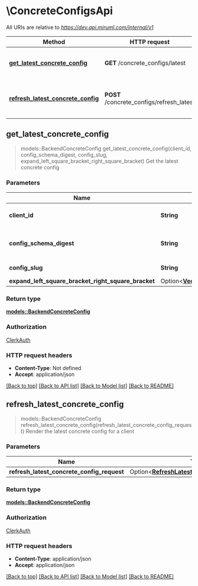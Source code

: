 # \ConcreteConfigsApi

All URIs are relative to *https://dev.api.miruml.com/internal/v1*

Method | HTTP request | Description
------------- | ------------- | -------------
[**get_latest_concrete_config**](ConcreteConfigsApi.md#get_latest_concrete_config) | **GET** /concrete_configs/latest | Get the latest concrete config
[**refresh_latest_concrete_config**](ConcreteConfigsApi.md#refresh_latest_concrete_config) | **POST** /concrete_configs/refresh_latest | Render the latest concrete config for a client



## get_latest_concrete_config

> models::BackendConcreteConfig get_latest_concrete_config(client_id, config_schema_digest, config_slug, expand_left_square_bracket_right_square_bracket)
Get the latest concrete config

### Parameters


Name | Type | Description  | Required | Notes
------------- | ------------- | ------------- | ------------- | -------------
**client_id** | **String** | The unique identifier of the client | [required] |
**config_schema_digest** | **String** | The digest of the config schema | [required] |
**config_slug** | **String** | The slug of the config | [required] |
**expand_left_square_bracket_right_square_bracket** | Option<[**Vec<models::ConcreteConfigExpand>**](models::ConcreteConfigExpand.md)> |  |  |

### Return type

[**models::BackendConcreteConfig**](BackendConcreteConfig.md)

### Authorization

[ClerkAuth](../README.md#ClerkAuth)

### HTTP request headers

- **Content-Type**: Not defined
- **Accept**: application/json

[[Back to top]](#) [[Back to API list]](../README.md#documentation-for-api-endpoints) [[Back to Model list]](../README.md#documentation-for-models) [[Back to README]](../README.md)


## refresh_latest_concrete_config

> models::BackendConcreteConfig refresh_latest_concrete_config(refresh_latest_concrete_config_request)
Render the latest concrete config for a client

### Parameters


Name | Type | Description  | Required | Notes
------------- | ------------- | ------------- | ------------- | -------------
**refresh_latest_concrete_config_request** | Option<[**RefreshLatestConcreteConfigRequest**](RefreshLatestConcreteConfigRequest.md)> |  |  |

### Return type

[**models::BackendConcreteConfig**](BackendConcreteConfig.md)

### Authorization

[ClerkAuth](../README.md#ClerkAuth)

### HTTP request headers

- **Content-Type**: application/json
- **Accept**: application/json

[[Back to top]](#) [[Back to API list]](../README.md#documentation-for-api-endpoints) [[Back to Model list]](../README.md#documentation-for-models) [[Back to README]](../README.md)


